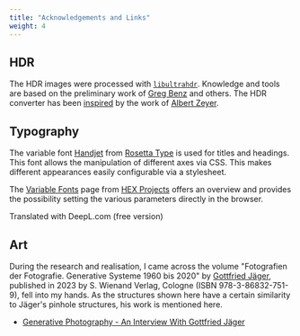 ```yaml
---
title: "Acknowledgements and Links"
weight: 4
---
```


## HDR

The HDR images were processed with [`libultrahdr`](https://github.com/google/libultrahdr). Knowledge and tools are based on the preliminary work of [Greg Benz](https://gregbenzphotography.com/hdr/) and others. The HDR converter has been [inspired](https://github.com/albertz/playground/blob/master/ultrahdr.py) by the work of [Albert Zeyer](http://www.az2000.de/).

## Typography

The variable font [Handjet](https://rosettatype.com/Handjet) from [Rosetta Type](https://rosettatype.com/) is used for titles and headings. This font allows the manipulation of different axes via CSS. This makes different appearances easily configurable via a stylesheet.

The [Variable Fonts](https://v-fonts.com/) page from [HEX Projects](https://hex.xyz/) offers an overview and provides the possibility setting the various parameters directly in the browser.

Translated with DeepL.com (free version)

## Art

During the research and realisation, I came across the volume "Fotografien der Fotografie. Generative Systeme 1960 bis 2020" by [Gottfried Jäger](https://www.lr-develop.de/gottfried-jaeger/), published in 2023 by S. Wienand Verlag, Cologne (ISBN 978-3-86832-751-9), fell into my hands. As the structures shown here have a certain similarity to Jäger's pinhole structures, his work is mentioned here.

* [Generative Photography - An Interview With Gottfried Jäger](https://www.artnome.com/news/2019/8/18/generative-photography-an-interview-with-gottfried-jager)
